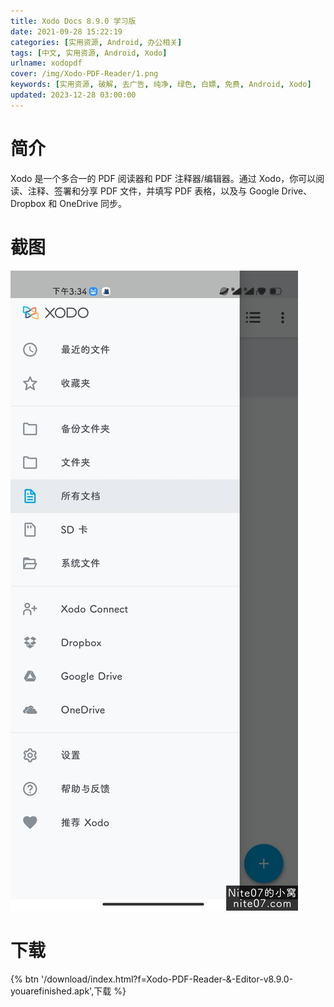 ```yaml
---
title: Xodo Docs 8.9.0 学习版
date: 2021-09-28 15:22:19
categories: [实用资源, Android, 办公相关]
tags: [中文, 实用资源, Android, Xodo]
urlname: xodopdf
cover: /img/Xodo-PDF-Reader/1.png
keywords: [实用资源, 破解, 去广告, 纯净, 绿色, 白嫖, 免费, Android, Xodo]
updated: 2023-12-28 03:00:00
---
```


# 简介

Xodo 是一个多合一的 PDF 阅读器和 PDF 注释器/编辑器。通过 Xodo，你可以阅读、注释、签署和分享 PDF 文件，并填写 PDF 表格，以及与 Google Drive、Dropbox 和 OneDrive 同步。

# 截图

![](/img/Xodo-PDF-Reader/2.jpg)

# 下载

{% btn '/download/index.html?f=Xodo-PDF-Reader-&-Editor-v8.9.0-youarefinished.apk',下载 %}

